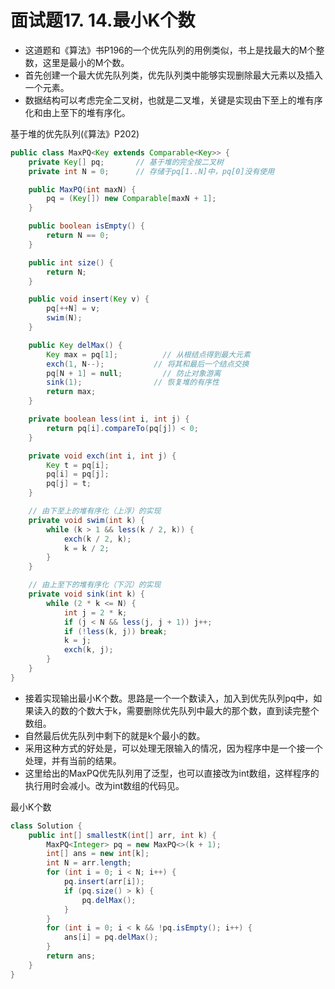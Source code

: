 # 面试题17. 14.最小K个数
* 这道题和《算法》书P196的一个优先队列的用例类似，书上是找最大的M个整数，这里是最小的M个数。
* 首先创建一个最大优先队列类，优先队列类中能够实现删除最大元素以及插入一个元素。
* 数据结构可以考虑完全二叉树，也就是二叉堆，关键是实现由下至上的堆有序化和由上至下的堆有序化。

基于堆的优先队列(《算法》P202)
```java
public class MaxPQ<Key extends Comparable<Key>> {
    private Key[] pq;       // 基于堆的完全按二叉树
    private int N = 0;      // 存储于pq[1..N]中，pq[0]没有使用

    public MaxPQ(int maxN) {
        pq = (Key[]) new Comparable[maxN + 1];
    }

    public boolean isEmpty() {
        return N == 0;
    }

    public int size() {
        return N;
    }

    public void insert(Key v) {
        pq[++N] = v;
        swim(N);
    }

    public Key delMax() {
        Key max = pq[1];          // 从根结点得到最大元素
        exch(1, N--);           // 将其和最后一个结点交换
        pq[N + 1] = null;         // 防止对象游离
        sink(1);                // 恢复堆的有序性
        return max;
    }

    private boolean less(int i, int j) {
        return pq[i].compareTo(pq[j]) < 0;
    }

    private void exch(int i, int j) {
        Key t = pq[i];
        pq[i] = pq[j];
        pq[j] = t;
    }

    // 由下至上的堆有序化（上浮）的实现
    private void swim(int k) {
        while (k > 1 && less(k / 2, k)) {
            exch(k / 2, k);
            k = k / 2;
        }
    }

    // 由上至下的堆有序化（下沉）的实现
    private void sink(int k) {
        while (2 * k <= N) {
            int j = 2 * k;
            if (j < N && less(j, j + 1)) j++;
            if (!less(k, j)) break;
            k = j;
            exch(k, j);
        }
    }
}
```

* 接着实现输出最小K个数。思路是一个一个数读入，加入到优先队列pq中，如果读入的数的个数大于k，需要删除优先队列中最大的那个数，直到读完整个数组。
* 自然最后优先队列中剩下的就是k个最小的数。
* 采用这种方式的好处是，可以处理无限输入的情况，因为程序中是一个接一个处理，并有当前的结果。
* 这里给出的MaxPQ优先队列用了泛型，也可以直接改为int数组，这样程序的执行用时会减小。改为int数组的代码见。

最小K个数
```java
class Solution {
    public int[] smallestK(int[] arr, int k) {
        MaxPQ<Integer> pq = new MaxPQ<>(k + 1);
        int[] ans = new int[k];
        int N = arr.length;
        for (int i = 0; i < N; i++) {
            pq.insert(arr[i]);
            if (pq.size() > k) {
                pq.delMax();
            }
        }
        for (int i = 0; i < k && !pq.isEmpty(); i++) {
            ans[i] = pq.delMax();
        }
        return ans;
    }
}
```

